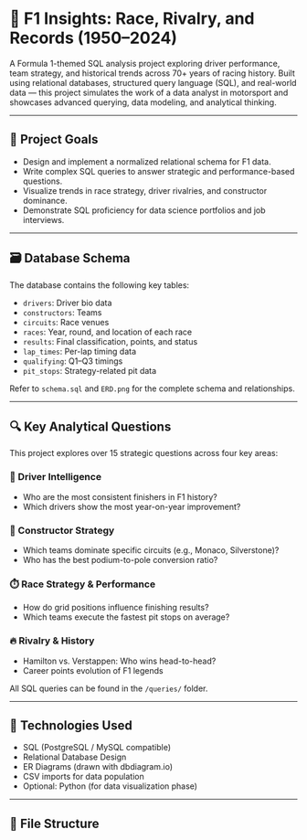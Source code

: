 # 🏁 F1 Insights: Race, Rivalry, and Records (1950–2024)

A Formula 1-themed SQL analysis project exploring driver performance, team strategy, and historical trends across 70+ years of racing history. Built using relational databases, structured query language (SQL), and real-world data — this project simulates the work of a data analyst in motorsport and showcases advanced querying, data modeling, and analytical thinking.

---

## 🚀 Project Goals

- Design and implement a normalized relational schema for F1 data.
- Write complex SQL queries to answer strategic and performance-based questions.
- Visualize trends in race strategy, driver rivalries, and constructor dominance.
- Demonstrate SQL proficiency for data science portfolios and job interviews.

---

## 🗃️ Database Schema

The database contains the following key tables:

- `drivers`: Driver bio data
- `constructors`: Teams
- `circuits`: Race venues
- `races`: Year, round, and location of each race
- `results`: Final classification, points, and status
- `lap_times`: Per-lap timing data
- `qualifying`: Q1–Q3 timings
- `pit_stops`: Strategy-related pit data

Refer to `schema.sql` and `ERD.png` for the complete schema and relationships.

---

## 🔍 Key Analytical Questions

This project explores over 15 strategic questions across four key areas:

### 🧠 Driver Intelligence
- Who are the most consistent finishers in F1 history?
- Which drivers show the most year-on-year improvement?

### 🏢 Constructor Strategy
- Which teams dominate specific circuits (e.g., Monaco, Silverstone)?
- Who has the best podium-to-pole conversion ratio?

### ⏱️ Race Strategy & Performance
- How do grid positions influence finishing results?
- Which teams execute the fastest pit stops on average?

### 🔥 Rivalry & History
- Hamilton vs. Verstappen: Who wins head-to-head?
- Career points evolution of F1 legends

All SQL queries can be found in the `/queries/` folder.

---

## 🧪 Technologies Used

- SQL (PostgreSQL / MySQL compatible)
- Relational Database Design
- ER Diagrams (drawn with dbdiagram.io)
- CSV imports for data population
- Optional: Python (for data visualization phase)

---

## 📁 File Structure



